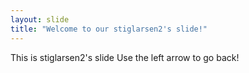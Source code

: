 ```yaml
---
layout: slide
title: "Welcome to our stiglarsen2's slide!"
---
```

This is stiglarsen2's slide
Use the left arrow to go back!
